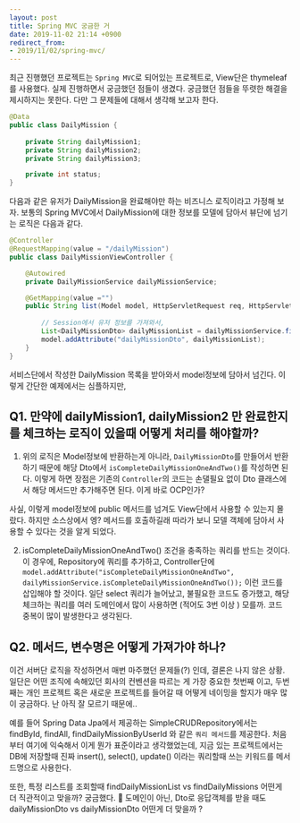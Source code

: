 ```yaml
---
layout: post
title: Spring MVC 궁금한 거
date: 2019-11-02 21:14 +0900
redirect_from: 
- 2019/11/02/spring-mvc/
---
```

최근 진행했던 프로젝트는 `Spring MVC`로 되어있는 프로젝트로, View단은 thymeleaf를 사용했다. 실제 진행하면서 궁금했던 점들이 생겼다. 궁금했던 점들을 뚜렷한 해결을 제시하지는 못한다. 다만 그 문제들에 대해서 생각해 보고자 한다.

```java
@Data
public class DailyMission {
    
    private String dailyMission1;
    private String dailyMission2;
    private String dailyMission3;

    private int status;
}
```

다음과 같은 유저가 DailyMission을 완료해야만 하는 비즈니스 로직이라고 가정해 보자. 보통의 Spring MVC에서 DailyMission에 대한 정보를 모델에 담아서 뷰단에 넘기는 로직은 다음과 같다. 

```java
@Controller
@RequestMapping(value = "/dailyMission")
public class DailyMissionViewController {

    @Autowired
    private DailyMissionService dailyMissionService;

    @GetMapping(value ="")
    public String list(Model model, HttpServletRequest req, HttpServletResponse resp){
        
        // Session에서 유저 정보를 가져와서, 
        List<DailyMissionDto> dailyMissionList = dailyMissionService.findDailyMissionList(userId);
        model.addAttribute("dailyMissionDto", dailyMissionList);
    }
}
```
서비스단에서 작성한 DailyMission 목록을 받아와서 model정보에 담아서 넘긴다. 
이렇게 간단한 예제에서는 심플하지만, 

## Q1. 만약에 dailyMission1, dailyMission2 만 완료한지를 체크하는 로직이 있을때 어떻게 처리를 해야할까?
1. 위의 로직은 Model정보에 반환하는게 아니라, `DailyMissionDto`를 만들어서 반환하기 때문에 해당 Dto에서 `isCompleteDailyMissionOneAndTwo()`를 작성하면 된다. 이렇게 하면 장점은 기존의 `Controller`의 코드는 손댈필요 없이 Dto 클래스에서 해당 메서드만 추가해주면 된다. 이게 바로 OCP인가? 

사실, 이렇게 model정보에 public 메서드를 넘겨도 View단에서 사용할 수 있는지 몰랐다. 하지만 소스상에서 엥? 메서드를 호출하길래 따라가 보니 모델 객체에 담아서 사용할 수 있다는 것을 알게 되었다. 

2. isCompleteDailyMissionOneAndTwo() 조건을 충족하는 쿼리를 반드는 것이다. 이 경우에, Repository에 쿼리를 추가하고, Controller단에 `model.addAttribute("isCompleteDailyMissionOneAndTwo", dailyMissionService.isCompleteDailyMissionOneAndTwo());` 이런 코드를 삽입해야 할 것이다. 일단 select 쿼리가 늘어났고, 불필요한 코드도 증가했고, 해당 체크하는 쿼리를 여러 도메인에서 많이 사용하면 (적어도 3번 이상 ) 모를까. 코드 중복이 많이 발생한다고 생각된다. 

## Q2. 메서드, 변수명은 어떻게 가져가야 하나? 
이건 서버단 로직을 작성하면서 매번 마주했던 문제들(?) 인데, 결론은 나지 않은 상황. 일단은 어떤 조직에 속해있던 회사의 컨벤션을 따르는 게 가장 중요한 첫번째 이고, 두번째는 개인 프로젝트 혹은 새로운 프로젝트를 들어갈 때 어떻게 네이밍을 할지가 매우 많이 궁금하다. 난 아직 잘 모르기 때문에..

예를 들어 Spring Data Jpa에서 제공하는 SimpleCRUDRepository에서는 findById, findAll, findDailyMissionByUserId 와 같은 `쿼리 메서드`를 제공한다. 처음부터 여기에 익숙해서 이게 뭔가 표준이라고 생각했었는데, 지금 있는 프로젝트에서는 DB에 저장할때 진짜 insert(), select(), update() 이라는 쿼리할때 쓰는 키워드를 메서드명으로 사용한다. 

또한, 특정 리스트를 조회할때 findDailyMissionList vs findDailyMissions 어떤게 더 직관적이고 맞을까? 궁금했다. 🤔
도메인이 아닌, Dto로 응답객체를 받을 때도 dailyMissionDto vs dailyMissionDto 어떤게 더 맞을까 ?

